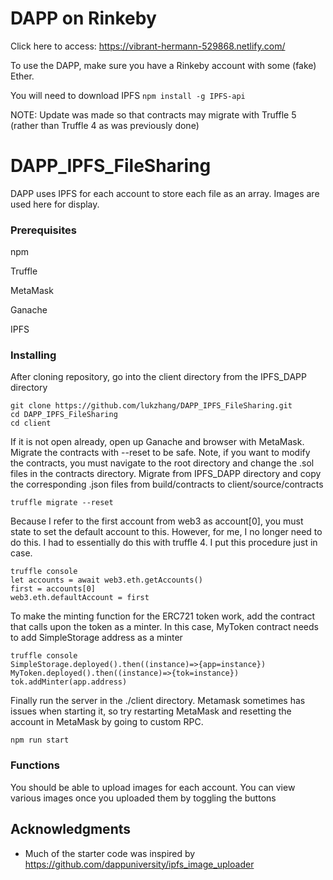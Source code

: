 # DAPP on Rinkeby

Click here to access: https://vibrant-hermann-529868.netlify.com/

To use the DAPP, make sure you have a Rinkeby account with some (fake) Ether. 

You will need to download IPFS `npm install -g IPFS-api`


NOTE: Update was made so that contracts may migrate with Truffle 5 (rather than Truffle 4 as was previously done)

# DAPP_IPFS_FileSharing
DAPP uses IPFS for each account to store each file as an array. Images are used here for display.


### Prerequisites

npm

Truffle

MetaMask

Ganache

IPFS


### Installing

After cloning repository, go into the client directory from the IPFS_DAPP directory

```
git clone https://github.com/lukzhang/DAPP_IPFS_FileSharing.git
cd DAPP_IPFS_FileSharing
cd client
```

If it is not open already, open up Ganache and browser with MetaMask. 
Migrate the contracts with --reset to be safe. Note, if you want to modify the contracts, you must navigate to the root directory and change the .sol files in the contracts directory. Migrate from IPFS_DAPP directory and copy the corresponding .json files from build/contracts to client/source/contracts

```
truffle migrate --reset
```

Because I refer to the first account from web3 as account[0], you must state to set the default account to this. However, for me, I no longer need to do this. I had to essentially do this with truffle 4. I put this procedure just in case.

```
truffle console
let accounts = await web3.eth.getAccounts()
first = accounts[0]
web3.eth.defaultAccount = first
```

To make the minting function for the ERC721 token work, add the contract that calls upon the token as a minter. In this case, MyToken contract needs to add SimpleStorage address as a minter

```
truffle console
SimpleStorage.deployed().then((instance)=>{app=instance})
MyToken.deployed().then((instance)=>{tok=instance})
tok.addMinter(app.address)
```


Finally run the server in the ./client directory. Metamask sometimes has issues when starting it, so try restarting MetaMask and resetting the account in MetaMask by going to custom RPC.

```
npm run start
```

### Functions

You should be able to upload images for each account. You can view various images once you uploaded them by toggling the buttons


## Acknowledgments

* Much of the starter code was inspired by https://github.com/dappuniversity/ipfs_image_uploader
